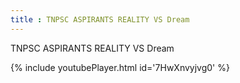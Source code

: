 ```yaml
---
title : TNPSC ASPIRANTS REALITY VS Dream
---
```


TNPSC ASPIRANTS REALITY VS Dream



{% include youtubePlayer.html id='7HwXnvyjvg0' %}
